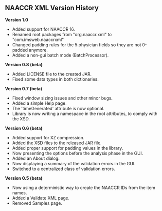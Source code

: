 ## NAACCR XML Version History

**Version 1.0**

  - Added support for NAACCR 16.
  - Renamed root packages from "org.naaccr.xml" to "com.imsweb.naaccrxml"
  - Changed padding rules for the 5 physician fields so they are not 0-padded anymore.
  - Added a non-gui batch mode (BatchProcessor).

**Version 0.8 (beta)**

  - Added LICENSE file to the created JAR.
  - Fixed some data types in both dictionaries.

**Version 0.7 (beta)**

  - Fixed window sizing issues and other minor bugs.
  - Added a simple Help page.
  - The 'timeGenerated' attribute is now optional.
  - Library is now writing a namespace in the root attributes, to comply with the XSD.

**Version 0.6 (beta)**

  - Added support for XZ compression.
  - Added the XSD files to the released JAR file.
  - Added proper support for padding values in the library.
  - Now presenting the options before the analysis phase in the GUI.
  - Added an About dialog.
  - Now displaying a summary of the validation errors in the GUI.
  - Switched to a centralized class of validation errors.

**Version 0.5 (beta)**

  - Now using a deterministic way to create the NAACCR IDs from the item names.
  - Added a Validate XML page.
  - Removed Samples page.